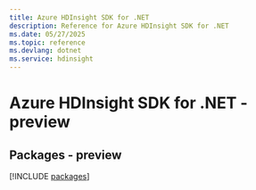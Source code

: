 ```yaml
---
title: Azure HDInsight SDK for .NET
description: Reference for Azure HDInsight SDK for .NET
ms.date: 05/27/2025
ms.topic: reference
ms.devlang: dotnet
ms.service: hdinsight
---
```

# Azure HDInsight SDK for .NET - preview
## Packages - preview
[!INCLUDE [packages](hdinsight-index.md)]